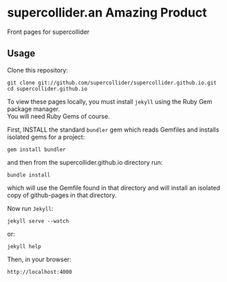 supercollider.an Amazing Product
=======================

Front pages for supercollider

Usage
--------

Clone this repository:

    git clone git://github.com/supercollider/supercollider.github.io.git
    cd supercollider.github.io

To view these pages locally, you must install `jekyll` using the Ruby Gem package manager.  
You will need Ruby Gems of course.

First, INSTALL the standard `bundler` gem which reads Gemfiles and installs isolated gems for a project:

    gem install bundler
    
and then from the supercollider.github.io directory run:

    bundle install
    
which will use the Gemfile found in that directory and will install an isolated copy of github-pages in that directory.


Now run `Jekyll`:

    jekyll serve --watch

or:

    jekyll help
    
Then, in your browser:

    http://localhost:4000
